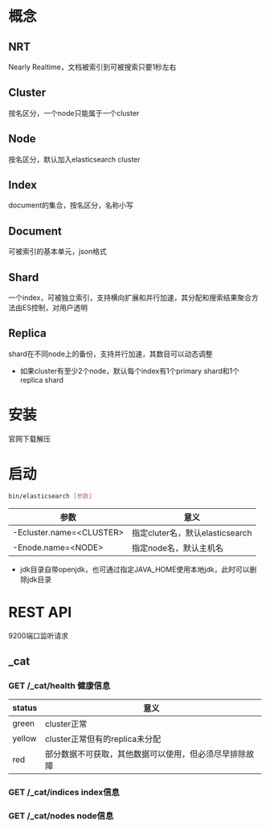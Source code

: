 # 概念
## NRT
Nearly Realtime，文档被索引到可被搜索只要1秒左右
## Cluster
按名区分，一个node只能属于一个cluster
## Node
按名区分，默认加入elasticsearch cluster
## Index
document的集合，按名区分，名称小写
## Document
可被索引的基本单元，json格式
## Shard
一个index，可被独立索引，支持横向扩展和并行加速，其分配和搜索结果聚合方法由ES控制，对用户透明
## Replica
shard在不同node上的备份，支持并行加速，其数目可以动态调整
* 如果cluster有至少2个node，默认每个index有1个primary shard和1个replica shard
# 安装
官网下载解压
# 启动
```sh
bin/elasticsearch [参数]
```
参数|意义
-|-
-Ecluster.name=&lt;CLUSTER&gt;|指定cluter名，默认elasticsearch
-Enode.name=&lt;NODE&gt;|指定node名，默认主机名
* jdk目录自带openjdk，也可通过指定JAVA_HOME使用本地jdk，此时可以删除jdk目录
# REST API
9200端口监听请求
## _cat
### GET /_cat/health 健康信息
status|意义
-|-
green|cluster正常
yellow|cluster正常但有的replica未分配
red|部分数据不可获取，其他数据可以使用，但必须尽早排除故障
### GET /_cat/indices index信息
### GET /_cat/nodes node信息
